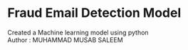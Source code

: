 # Fraud Email Detection Model
Created a Machine learning model using python 
<br>
Author : MUHAMMAD MUSAB SALEEM 
